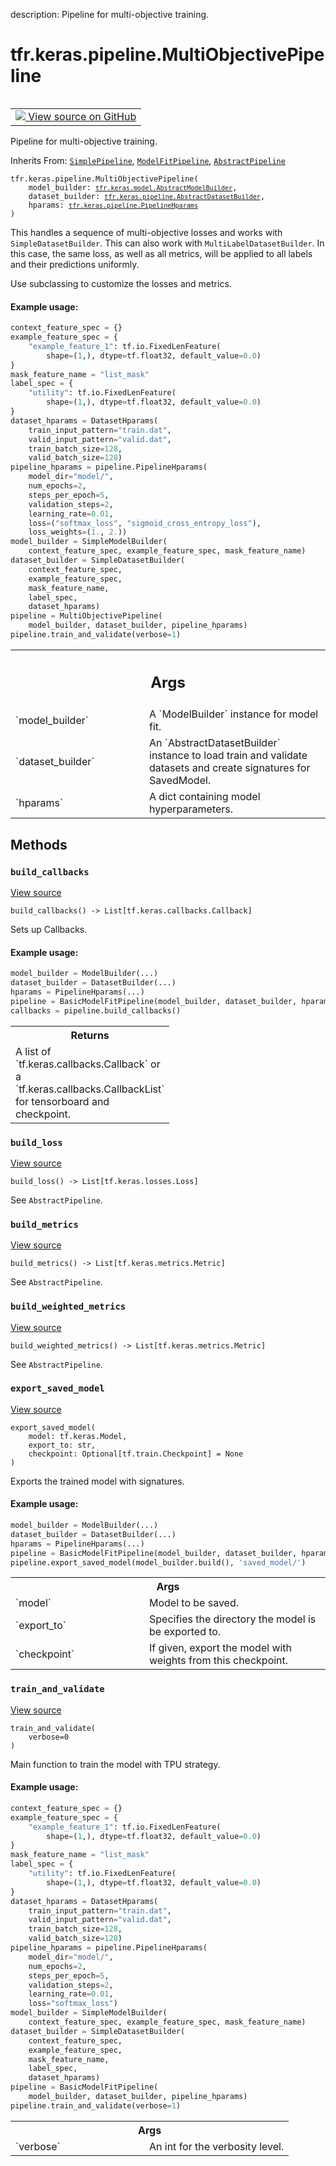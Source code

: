 description: Pipeline for multi-objective training.

<div itemscope itemtype="http://developers.google.com/ReferenceObject">
<meta itemprop="name" content="tfr.keras.pipeline.MultiObjectivePipeline" />
<meta itemprop="path" content="Stable" />
<meta itemprop="property" content="__init__"/>
<meta itemprop="property" content="build_callbacks"/>
<meta itemprop="property" content="build_loss"/>
<meta itemprop="property" content="build_metrics"/>
<meta itemprop="property" content="build_weighted_metrics"/>
<meta itemprop="property" content="export_saved_model"/>
<meta itemprop="property" content="train_and_validate"/>
</div>

# tfr.keras.pipeline.MultiObjectivePipeline

<!-- Insert buttons and diff -->

<table class="tfo-notebook-buttons tfo-api nocontent" align="left">
<td>
  <a target="_blank" href="https://github.com/tensorflow/ranking/tree/master/tensorflow_ranking/python/keras/pipeline.py#L813-L873">
    <img src="https://www.tensorflow.org/images/GitHub-Mark-32px.png" />
    View source on GitHub
  </a>
</td>
</table>

Pipeline for multi-objective training.

Inherits From:
[`SimplePipeline`](../../../tfr/keras/pipeline/SimplePipeline.md),
[`ModelFitPipeline`](../../../tfr/keras/pipeline/ModelFitPipeline.md),
[`AbstractPipeline`](../../../tfr/keras/pipeline/AbstractPipeline.md)

<pre class="devsite-click-to-copy prettyprint lang-py tfo-signature-link">
<code>tfr.keras.pipeline.MultiObjectivePipeline(
    model_builder: <a href="../../../tfr/keras/model/AbstractModelBuilder.md"><code>tfr.keras.model.AbstractModelBuilder</code></a>,
    dataset_builder: <a href="../../../tfr/keras/pipeline/AbstractDatasetBuilder.md"><code>tfr.keras.pipeline.AbstractDatasetBuilder</code></a>,
    hparams: <a href="../../../tfr/keras/pipeline/PipelineHparams.md"><code>tfr.keras.pipeline.PipelineHparams</code></a>
)
</code></pre>

<!-- Placeholder for "Used in" -->

This handles a sequence of multi-objective losses and works with
`SimpleDatasetBuilder`. This can also work with `MultiLabelDatasetBuilder`. In
this case, the same loss, as well as all metrics, will be applied to all labels
and their predictions uniformly.

Use subclassing to customize the losses and metrics.

#### Example usage:

```python
context_feature_spec = {}
example_feature_spec = {
    "example_feature_1": tf.io.FixedLenFeature(
        shape=(1,), dtype=tf.float32, default_value=0.0)
}
mask_feature_name = "list_mask"
label_spec = {
    "utility": tf.io.FixedLenFeature(
        shape=(1,), dtype=tf.float32, default_value=0.0)
}
dataset_hparams = DatasetHparams(
    train_input_pattern="train.dat",
    valid_input_pattern="valid.dat",
    train_batch_size=128,
    valid_batch_size=128)
pipeline_hparams = pipeline.PipelineHparams(
    model_dir="model/",
    num_epochs=2,
    steps_per_epoch=5,
    validation_steps=2,
    learning_rate=0.01,
    loss=("softmax_loss", "sigmoid_cross_entropy_loss"),
    loss_weights=(1., 2.))
model_builder = SimpleModelBuilder(
    context_feature_spec, example_feature_spec, mask_feature_name)
dataset_builder = SimpleDatasetBuilder(
    context_feature_spec,
    example_feature_spec,
    mask_feature_name,
    label_spec,
    dataset_hparams)
pipeline = MultiObjectivePipeline(
    model_builder, dataset_builder, pipeline_hparams)
pipeline.train_and_validate(verbose=1)
```

<!-- Tabular view -->

 <table class="responsive fixed orange">
<colgroup><col width="214px"><col></colgroup>
<tr><th colspan="2"><h2 class="add-link">Args</h2></th></tr>

<tr>
<td>
`model_builder`<a id="model_builder"></a>
</td>
<td>
A `ModelBuilder` instance for model fit.
</td>
</tr><tr>
<td>
`dataset_builder`<a id="dataset_builder"></a>
</td>
<td>
An `AbstractDatasetBuilder` instance to load train and
validate datasets and create signatures for SavedModel.
</td>
</tr><tr>
<td>
`hparams`<a id="hparams"></a>
</td>
<td>
A dict containing model hyperparameters.
</td>
</tr>
</table>

## Methods

<h3 id="build_callbacks"><code>build_callbacks</code></h3>

<a target="_blank" class="external" href="https://github.com/tensorflow/ranking/tree/master/tensorflow_ranking/python/keras/pipeline.py#L458-L518">View
source</a>

<pre class="devsite-click-to-copy prettyprint lang-py tfo-signature-link">
<code>build_callbacks() -> List[tf.keras.callbacks.Callback]
</code></pre>

Sets up Callbacks.

#### Example usage:

```python
model_builder = ModelBuilder(...)
dataset_builder = DatasetBuilder(...)
hparams = PipelineHparams(...)
pipeline = BasicModelFitPipeline(model_builder, dataset_builder, hparams)
callbacks = pipeline.build_callbacks()
```

<!-- Tabular view -->

 <table class="responsive fixed orange">
<colgroup><col width="214px"><col></colgroup>
<tr><th colspan="2">Returns</th></tr>
<tr class="alt">
<td colspan="2">
A list of `tf.keras.callbacks.Callback` or a
`tf.keras.callbacks.CallbackList` for tensorboard and checkpoint.
</td>
</tr>

</table>

<h3 id="build_loss"><code>build_loss</code></h3>

<a target="_blank" class="external" href="https://github.com/tensorflow/ranking/tree/master/tensorflow_ranking/python/keras/pipeline.py#L863-L873">View
source</a>

<pre class="devsite-click-to-copy prettyprint lang-py tfo-signature-link">
<code>build_loss() -> List[tf.keras.losses.Loss]
</code></pre>

See `AbstractPipeline`.

<h3 id="build_metrics"><code>build_metrics</code></h3>

<a target="_blank" class="external" href="https://github.com/tensorflow/ranking/tree/master/tensorflow_ranking/python/keras/pipeline.py#L701-L707">View
source</a>

<pre class="devsite-click-to-copy prettyprint lang-py tfo-signature-link">
<code>build_metrics() -> List[tf.keras.metrics.Metric]
</code></pre>

See `AbstractPipeline`.

<h3 id="build_weighted_metrics"><code>build_weighted_metrics</code></h3>

<a target="_blank" class="external" href="https://github.com/tensorflow/ranking/tree/master/tensorflow_ranking/python/keras/pipeline.py#L709-L716">View
source</a>

<pre class="devsite-click-to-copy prettyprint lang-py tfo-signature-link">
<code>build_weighted_metrics() -> List[tf.keras.metrics.Metric]
</code></pre>

See `AbstractPipeline`.

<h3 id="export_saved_model"><code>export_saved_model</code></h3>

<a target="_blank" class="external" href="https://github.com/tensorflow/ranking/tree/master/tensorflow_ranking/python/keras/pipeline.py#L520-L545">View
source</a>

<pre class="devsite-click-to-copy prettyprint lang-py tfo-signature-link">
<code>export_saved_model(
    model: tf.keras.Model,
    export_to: str,
    checkpoint: Optional[tf.train.Checkpoint] = None
)
</code></pre>

Exports the trained model with signatures.

#### Example usage:

```python
model_builder = ModelBuilder(...)
dataset_builder = DatasetBuilder(...)
hparams = PipelineHparams(...)
pipeline = BasicModelFitPipeline(model_builder, dataset_builder, hparams)
pipeline.export_saved_model(model_builder.build(), 'saved_model/')
```

<!-- Tabular view -->

 <table class="responsive fixed orange">
<colgroup><col width="214px"><col></colgroup>
<tr><th colspan="2">Args</th></tr>

<tr>
<td>
`model`
</td>
<td>
Model to be saved.
</td>
</tr><tr>
<td>
`export_to`
</td>
<td>
Specifies the directory the model is be exported to.
</td>
</tr><tr>
<td>
`checkpoint`
</td>
<td>
If given, export the model with weights from this checkpoint.
</td>
</tr>
</table>

<h3 id="train_and_validate"><code>train_and_validate</code></h3>

<a target="_blank" class="external" href="https://github.com/tensorflow/ranking/tree/master/tensorflow_ranking/python/keras/pipeline.py#L547-L636">View
source</a>

<pre class="devsite-click-to-copy prettyprint lang-py tfo-signature-link">
<code>train_and_validate(
    verbose=0
)
</code></pre>

Main function to train the model with TPU strategy.

#### Example usage:

```python
context_feature_spec = {}
example_feature_spec = {
    "example_feature_1": tf.io.FixedLenFeature(
        shape=(1,), dtype=tf.float32, default_value=0.0)
}
mask_feature_name = "list_mask"
label_spec = {
    "utility": tf.io.FixedLenFeature(
        shape=(1,), dtype=tf.float32, default_value=0.0)
}
dataset_hparams = DatasetHparams(
    train_input_pattern="train.dat",
    valid_input_pattern="valid.dat",
    train_batch_size=128,
    valid_batch_size=128)
pipeline_hparams = pipeline.PipelineHparams(
    model_dir="model/",
    num_epochs=2,
    steps_per_epoch=5,
    validation_steps=2,
    learning_rate=0.01,
    loss="softmax_loss")
model_builder = SimpleModelBuilder(
    context_feature_spec, example_feature_spec, mask_feature_name)
dataset_builder = SimpleDatasetBuilder(
    context_feature_spec,
    example_feature_spec,
    mask_feature_name,
    label_spec,
    dataset_hparams)
pipeline = BasicModelFitPipeline(
    model_builder, dataset_builder, pipeline_hparams)
pipeline.train_and_validate(verbose=1)
```

<!-- Tabular view -->

 <table class="responsive fixed orange">
<colgroup><col width="214px"><col></colgroup>
<tr><th colspan="2">Args</th></tr>

<tr>
<td>
`verbose`
</td>
<td>
An int for the verbosity level.
</td>
</tr>
</table>
